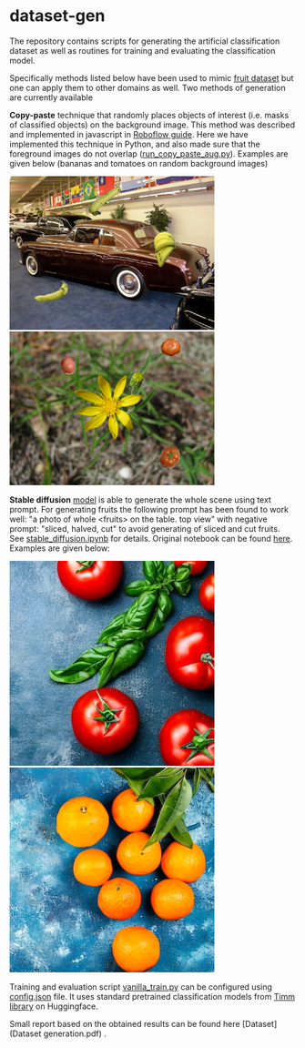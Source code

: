 # dataset-gen

The repository contains scripts for generating the artificial classification dataset as well as routines for training and evaluating the classification model. 

Specifically methods listed below have been used to mimic [fruit dataset](https://www.kaggle.com/datasets/chrisfilo/fruit-recognition) but one can apply them to other domains as well. 
Two methods of generation are currently available

**Copy-paste** technique that randomly places objects of interest (i.e. masks of classified objects) on the background image. 
This method was described and implemented in javascript in [Roboflow guide](https://blog.roboflow.com/how-to-create-a-synthetic-dataset-for-computer-vision/). 
Here we have implemented this technique in Python, and also made sure that the foreground images do not overlap ([run_copy_paste_aug.py](data_scipts/run_copy_paste_aug.py)).
Examples are given below (bananas and tomatoes on random background images)

<p float="left">
<img src="./imgs/banana155.png" width="360"/>
<img src="./imgs/tomatoes182.png" width="360"/>
</p> 

**Stable diffusion** [model](https://github.com/CompVis/stable-diffusion) is able to generate the whole scene using text prompt. For generating fruits the following prompt has been found to work well: "a photo of whole \<fruits\> on the table. top view" with negative prompt: "sliced, halved, cut" to avoid generating of sliced and cut fruits. See [stable_diffusion.ipynb](stable_diffusion.ipynb) for details. Original notebook can be found [here](https://github.com/woctezuma/stable-diffusion-colab). Examples are given below:

<p float="left">
<img src="./imgs/tomatoes1_3.png" width="360"/>
<img src="./imgs/orange1_2.png" width="360"/>
</p> 

Training and evaluation script [vanilla_train.py](vanilla_train.py) can be configured using [config.json](config.json) file. It uses standard pretrained classification models from
[Timm library](https://huggingface.co/docs/timm/index) on Huggingface.

Small report based on the obtained results can be found here [Dataset](Dataset generation.pdf) .
